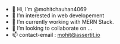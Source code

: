 - 👋 Hi, I’m @mohitchauhan4069
- 👀 I’m interested in web developement
- 🌱 I’m currently working with MERN Stack.
- 💞️ I’m looking to collaborate on ...
- 📫 contact-email : mohit@assertit.io

<!---
mohitchauhan4069/mohitchauhan4069 is a ✨ special ✨ repository because its `README.md` (this file) appears on your GitHub profile.
You can click the Preview link to take a look at your changes.
--->
